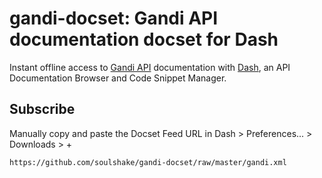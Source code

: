 gandi-docset: Gandi API documentation docset for Dash
============

Instant offline access to [Gandi API](http://doc.rpc.gandi.net/) documentation with 
[Dash](http://kapeli.com/dash "Dash – Snippet Manager, Documentation Browser"), an API Documentation Browser and Code Snippet Manager.


## Subscribe

Manually copy and paste the Docset Feed URL in Dash > Preferences... > Downloads > +

`https://github.com/soulshake/gandi-docset/raw/master/gandi.xml`
